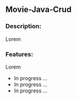 ## Movie-Java-Crud

### Description:
<p id="desc" >
Lorem</p>

### Features:

<p id="desc" >
Lorem 
</p>
<ul>
  <li>In progress ...</li>
  <li>In progress ...</li>
  <li>In progress ...</li>
</ul>

<!-- ### Getting started -> Docker
steps to test and reproduce the project.
```sh
mvn clean package
```
build the image(from dockerfile):
```sh
docker build --tag=tag-name .
```
Run the container
```sh
docker-compose up- d 
```
Check if is alive:
```sh
docker-compose ps
```
check more in <a href="https://www.baeldung.com/dockerizing-spring-boot-application">
Docker-Spring-Guide
</a> -->

